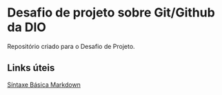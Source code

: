 # Desafio de projeto sobre Git/Github da DIO
Repositório criado para o Desafio de Projeto.


## Links úteis

[Síntaxe Básica Markdown](https://www.markdownguide.org/basic-syntax/)
